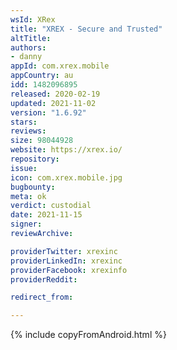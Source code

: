 ```yaml
---
wsId: XRex
title: "XREX - Secure and Trusted"
altTitle: 
authors:
- danny
appId: com.xrex.mobile
appCountry: au
idd: 1482096895
released: 2020-02-19
updated: 2021-11-02
version: "1.6.92"
stars: 
reviews: 
size: 98044928
website: https://xrex.io/
repository: 
issue: 
icon: com.xrex.mobile.jpg
bugbounty: 
meta: ok
verdict: custodial
date: 2021-11-15
signer: 
reviewArchive:

providerTwitter: xrexinc
providerLinkedIn: xrexinc
providerFacebook: xrexinfo
providerReddit: 

redirect_from:

---
```


{% include copyFromAndroid.html %}
